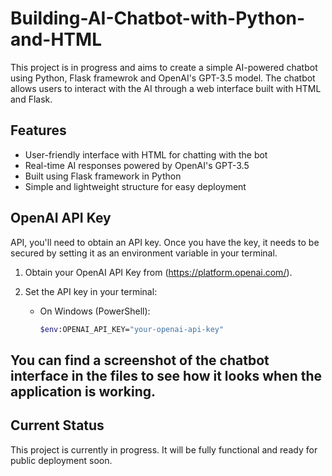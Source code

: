 # Building-AI-Chatbot-with-Python-and-HTML
This project is in progress and aims to create a simple AI-powered chatbot using Python, Flask framewrok and OpenAI's GPT-3.5 model. The chatbot allows users to interact with the AI through a web interface built with HTML and Flask.

## Features
- User-friendly interface with HTML for chatting with the bot
- Real-time AI responses powered by OpenAI's GPT-3.5
- Built using Flask framework in Python
- Simple and lightweight structure for easy deployment

## OpenAI API Key
API, you'll need to obtain an API key. Once you have the key, it needs to be secured by setting it as an environment variable in your terminal.

1. Obtain your OpenAI API Key from (https://platform.openai.com/).
   
2. Set the API key in your terminal:
   - On Windows (PowerShell):
     ```bash
     $env:OPENAI_API_KEY="your-openai-api-key"
  

## You can find a screenshot of the chatbot interface in the files to see how it looks when the application is working.

## Current Status
This project is currently in progress. It will be fully functional and ready for public deployment soon.

